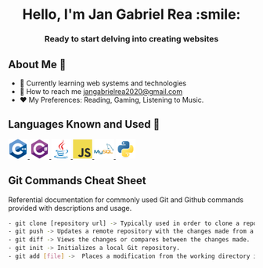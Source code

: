 <h1 align="center">Hello, I'm Jan Gabriel Rea :smile:</h1>
<h3 align="center">Ready to start delving into creating websites</h3>

## About Me :bookmark_tabs:
- 🥶 Currently learning web systems and technologies
- 📖 How to reach me jangabrielrea2020@gmail.com
- ❤️ My Preferences: Reading, Gaming, Listening to Music.

## Languages Known and Used 📕
<p align="left"> <a href="https://www.w3schools.com/cpp/" target="_blank" rel="noreferrer"> <img src="https://raw.githubusercontent.com/devicons/devicon/master/icons/cplusplus/cplusplus-original.svg" alt="cplusplus" width="40" height="40"/> </a> <a href="https://www.w3schools.com/cs/" target="_blank" rel="noreferrer"> <img src="https://raw.githubusercontent.com/devicons/devicon/master/icons/csharp/csharp-original.svg" alt="csharp" width="40" height="40"/> </a> <a href="https://www.java.com" target="_blank" rel="noreferrer"> <img src="https://raw.githubusercontent.com/devicons/devicon/master/icons/java/java-original.svg" alt="java" width="40" height="40"/> </a> <a href="https://developer.mozilla.org/en-US/docs/Web/JavaScript" target="_blank" rel="noreferrer"> <img src="https://raw.githubusercontent.com/devicons/devicon/master/icons/javascript/javascript-original.svg" alt="javascript" width="40" height="40"/> </a> <a href="https://www.mysql.com/" target="_blank" rel="noreferrer"> <img src="https://raw.githubusercontent.com/devicons/devicon/master/icons/mysql/mysql-original-wordmark.svg" alt="mysql" width="40" height="40"/> </a> <a href="https://www.python.org" target="_blank" rel="noreferrer"> <img src="https://raw.githubusercontent.com/devicons/devicon/master/icons/python/python-original.svg" alt="python" width="40" height="40"/> </a> </p>

## Git Commands Cheat Sheet 
Referential documentation for commonly used Git and Github commands provided with descriptions and usage.
```bash
- git clone [repository url] -> Typically used in order to clone a repository containing the files, branches and commits.
- git push -> Updates a remote repository with the changes made from a local repository. Whereby it is accompanied by 'git commit' which saves those local changes.
- git diff -> Views the changes or compares between the changes made. 
- git init -> Initializes a local Git repository.
- git add [file] ->  Places a modification from the working directory into the staging area, signaling to Git your intention to incorporate changes to a specific file.